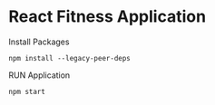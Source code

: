 # React Fitness Application

Install Packages 

```
npm install --legacy-peer-deps
```

RUN Application 

```
npm start
```
